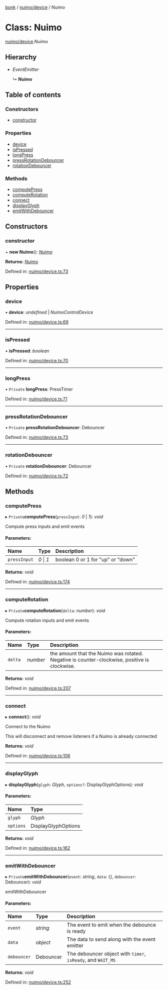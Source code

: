 [bonk](../README.md) / [nuimo/device](../modules/nuimo_device.md) / Nuimo

# Class: Nuimo

[nuimo/device](../modules/nuimo_device.md).Nuimo

## Hierarchy

* *EventEmitter*

  ↳ **Nuimo**

## Table of contents

### Constructors

- [constructor](nuimo_device.nuimo.md#constructor)

### Properties

- [device](nuimo_device.nuimo.md#device)
- [isPressed](nuimo_device.nuimo.md#ispressed)
- [longPress](nuimo_device.nuimo.md#longpress)
- [pressRotationDebouncer](nuimo_device.nuimo.md#pressrotationdebouncer)
- [rotationDebouncer](nuimo_device.nuimo.md#rotationdebouncer)

### Methods

- [computePress](nuimo_device.nuimo.md#computepress)
- [computeRotation](nuimo_device.nuimo.md#computerotation)
- [connect](nuimo_device.nuimo.md#connect)
- [displayGlyph](nuimo_device.nuimo.md#displayglyph)
- [emitWithDebouncer](nuimo_device.nuimo.md#emitwithdebouncer)

## Constructors

### constructor

\+ **new Nuimo**(): [*Nuimo*](nuimo_device.nuimo.md)

**Returns:** [*Nuimo*](nuimo_device.nuimo.md)

Defined in: [nuimo/device.ts:73](https://github.com/expandrew/media-cube/blob/90f7c48/bonk/src/devices/nuimo/device.ts#L73)

## Properties

### device

• **device**: *undefined* \| *NuimoControlDevice*

Defined in: [nuimo/device.ts:69](https://github.com/expandrew/media-cube/blob/90f7c48/bonk/src/devices/nuimo/device.ts#L69)

___

### isPressed

• **isPressed**: *boolean*

Defined in: [nuimo/device.ts:70](https://github.com/expandrew/media-cube/blob/90f7c48/bonk/src/devices/nuimo/device.ts#L70)

___

### longPress

• `Private` **longPress**: PressTimer

Defined in: [nuimo/device.ts:71](https://github.com/expandrew/media-cube/blob/90f7c48/bonk/src/devices/nuimo/device.ts#L71)

___

### pressRotationDebouncer

• `Private` **pressRotationDebouncer**: Debouncer

Defined in: [nuimo/device.ts:73](https://github.com/expandrew/media-cube/blob/90f7c48/bonk/src/devices/nuimo/device.ts#L73)

___

### rotationDebouncer

• `Private` **rotationDebouncer**: Debouncer

Defined in: [nuimo/device.ts:72](https://github.com/expandrew/media-cube/blob/90f7c48/bonk/src/devices/nuimo/device.ts#L72)

## Methods

### computePress

▸ `Private`**computePress**(`pressInput`: *0* \| *1*): *void*

Compute press inputs and emit events

#### Parameters:

Name | Type | Description |
:------ | :------ | :------ |
`pressInput` | *0* \| *1* | boolean 0 or 1 for "up" or "down"    |

**Returns:** *void*

Defined in: [nuimo/device.ts:174](https://github.com/expandrew/media-cube/blob/90f7c48/bonk/src/devices/nuimo/device.ts#L174)

___

### computeRotation

▸ `Private`**computeRotation**(`delta`: *number*): *void*

Compute rotation inputs and emit events

#### Parameters:

Name | Type | Description |
:------ | :------ | :------ |
`delta` | *number* | the amount that the Nuimo was rotated. Negative is counter-clockwise, positive is clockwise.    |

**Returns:** *void*

Defined in: [nuimo/device.ts:207](https://github.com/expandrew/media-cube/blob/90f7c48/bonk/src/devices/nuimo/device.ts#L207)

___

### connect

▸ **connect**(): *void*

Connect to the Nuimo

This will disconnect and remove listeners if a Nuimo is already connected

**Returns:** *void*

Defined in: [nuimo/device.ts:106](https://github.com/expandrew/media-cube/blob/90f7c48/bonk/src/devices/nuimo/device.ts#L106)

___

### displayGlyph

▸ **displayGlyph**(`glyph`: *Glyph*, `options?`: DisplayGlyphOptions): *void*

#### Parameters:

Name | Type |
:------ | :------ |
`glyph` | *Glyph* |
`options` | DisplayGlyphOptions |

**Returns:** *void*

Defined in: [nuimo/device.ts:162](https://github.com/expandrew/media-cube/blob/90f7c48/bonk/src/devices/nuimo/device.ts#L162)

___

### emitWithDebouncer

▸ `Private`**emitWithDebouncer**(`event`: *string*, `data`: {}, `debouncer`: Debouncer): *void*

emitWithDebouncer

#### Parameters:

Name | Type | Description |
:------ | :------ | :------ |
`event` | *string* | The event to emit when the debounce is ready   |
`data` | *object* | The data to send along with the event emitter   |
`debouncer` | Debouncer | The debouncer object with `timer`, `isReady`, and `WAIT_MS`    |

**Returns:** *void*

Defined in: [nuimo/device.ts:252](https://github.com/expandrew/media-cube/blob/90f7c48/bonk/src/devices/nuimo/device.ts#L252)

